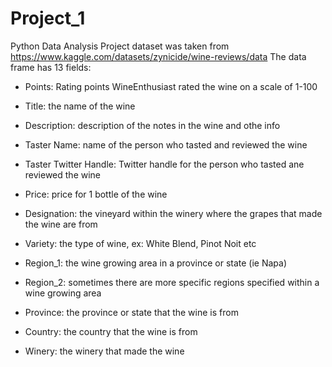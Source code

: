 # Project_1
Python Data Analysis Project
dataset was taken from https://www.kaggle.com/datasets/zynicide/wine-reviews/data
The data frame has 13 fields:

* Points: Rating points WineEnthusiast rated the wine on a scale of 1-100 
  
* Title: the name of the wine
  
* Description: description of the notes in the wine and othe info
  
* Taster Name: name of the person who tasted and reviewed the wine
  
* Taster Twitter Handle: Twitter handle for the person who tasted ane reviewed the wine
  
* Price: price for 1 bottle of the wine
  
* Designation: the vineyard within the winery where the grapes that made the wine are from

* Variety: the type of wine, ex: White Blend, Pinot Noit etc

* Region_1: the wine growing area in a province or state (ie Napa)
  
* Region_2: sometimes there are more specific regions specified within a wine growing area 

* Province: the province or state that the wine is from
  
* Country: the country that the wine is from
  
* Winery: the winery that made the wine



